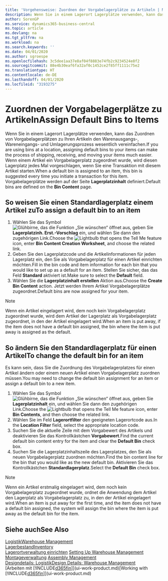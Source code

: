 ```yaml
---
title: 'Vorgehensweise: Zuordnen der Vorgabelagerplätze zu Artikeln | Microsoft Docs'
description: Wenn Sie in einem Lagerort Lagerplätze verwenden, kann das Zuordnen von Vorgabelagerplätzen zu Ihren Artikeln den Warenausgangs-, Wareneingangs- und Umlagerungsprozess wesentlich vereinfachen. Wenn einem Artikel ein Vorgabelagerplatz zugeordnet wurde, wird diesen Lagerplatz jedes Mal vorgeschlagen, wenn Sie eine Transaktion mit diesem Artikel starten.
author: SorenGP
ms.service: dynamics365-business-central
ms.topic: article
ms.devlang: na
ms.tgt_pltfrm: na
ms.workload: na
ms.search.keywords: ''
ms.date: 04/01/2020
ms.author: sgroespe
ms.openlocfilehash: 3c5dee1aa37e8af04f8883e74fb2c9234524e8f2
ms.sourcegitcommit: 88e4b30eaf6fa32af0c1452ce2f85ff1111c75e2
ms.translationtype: HT
ms.contentlocale: de-DE
ms.lasthandoff: 04/01/2020
ms.locfileid: "3193275"
---
```

# <a name="assign-default-bins-to-items"></a><span data-ttu-id="a979d-104">Zuordnen der Vorgabelagerplätze zu Artikeln</span><span class="sxs-lookup"><span data-stu-id="a979d-104">Assign Default Bins to Items</span></span>
<span data-ttu-id="a979d-105">Wenn Sie in einem Lagerort Lagerplätze verwenden, kann das Zuordnen von Vorgabelagerplätzen zu Ihren Artikeln den Warenausgangs-, Wareneingangs- und Umlagerungsprozess wesentlich vereinfachen.</span><span class="sxs-lookup"><span data-stu-id="a979d-105">If you are using bins at a location, assigning default bins to your items can make the process of shipping, receiving, and moving your items much easier.</span></span> <span data-ttu-id="a979d-106">Wenn einem Artikel ein Vorgabelagerplatz zugeordnet wurde, wird diesen Lagerplatz jedes Mal vorgeschlagen, wenn Sie eine Transaktion mit diesem Artikel starten.</span><span class="sxs-lookup"><span data-stu-id="a979d-106">When a default bin is assigned to an item, this bin is suggested every time you initiate a transaction for this item.</span></span> <span data-ttu-id="a979d-107">Vorgabelagerplätze werden auf der Seite **Lagerplatzinhalt** definiert.</span><span class="sxs-lookup"><span data-stu-id="a979d-107">Default bins are defined on the **Bin Content** page.</span></span>  

## <a name="to-assign-a-default-bin-to-an-item"></a><span data-ttu-id="a979d-108">So weisen Sie einen Standardlagerplatz einem Artikel zu</span><span class="sxs-lookup"><span data-stu-id="a979d-108">To assign a default bin to an item</span></span>
1.  <span data-ttu-id="a979d-109">Wählen Sie das Symbol ![Glühbirne, das die Funktion „Sie wünschen“ öffnet](media/ui-search/search_small.png "Was möchten Sie tun?") aus, geben Sie **Lagerplatzinh. Erst.-Vorschlag** ein, und wählen Sie dann den zugehörigen Link.</span><span class="sxs-lookup"><span data-stu-id="a979d-109">Choose the ![Lightbulb that opens the Tell Me feature](media/ui-search/search_small.png "Tell me what you want to do") icon, enter **Bin Content Creation Worksheet**, and choose the related link.</span></span>  
2.  <span data-ttu-id="a979d-110">Geben Sie den Lagerplatzcode und die Artikelinformationen für jeden Lagerplatz ein, den Sie als Vorgabelagerplatz für einen Artikel einrichten möchten.</span><span class="sxs-lookup"><span data-stu-id="a979d-110">Fill in the bin code and item information for each bin that you would like to set up as a default for an item.</span></span> <span data-ttu-id="a979d-111">Stellen Sie sicher, das das Feld **Standard** aktiviert ist.</span><span class="sxs-lookup"><span data-stu-id="a979d-111">Make sure to select the **Default** field.</span></span>  
3.  <span data-ttu-id="a979d-112">Wählen Sie die **Lagerplatzinhalt erstellen** Aktion aus.</span><span class="sxs-lookup"><span data-stu-id="a979d-112">Choose the **Create Bin Content** action.</span></span> <span data-ttu-id="a979d-113">Jetzt werden Ihrem Artikel Vorgabelagerplätze zugeordnet.</span><span class="sxs-lookup"><span data-stu-id="a979d-113">Default bins are now assigned for your item.</span></span>  

> [!NOTE]  
>  <span data-ttu-id="a979d-114">Wenn ein Artikel eingelagert wird, dem noch kein Vorgabelagerplatz zugeordnet wurde, wird dem Artikel der Lagerplatz als Vorgabelagerplatz zugeordnet, in den der Artikel eingelagert wird.</span><span class="sxs-lookup"><span data-stu-id="a979d-114">When an item is put away, if the item does not have a default bin assigned, the bin where the item is put away is assigned as the default.</span></span>  

## <a name="to-change-the-default-bin-for-an-item"></a><span data-ttu-id="a979d-115">So ändern Sie den Standardlagerplatz für einen Artikel</span><span class="sxs-lookup"><span data-stu-id="a979d-115">To change the default bin for an item</span></span>  
<span data-ttu-id="a979d-116">Es kann sein, dass Sie die Zuordnung des Vorgabelagerplatzes für einen Artikel ändern oder einem neuen Artikel einen Vorgabelagerplatz zuordnen müssen.</span><span class="sxs-lookup"><span data-stu-id="a979d-116">You may need to change the default bin assignment for an item or assign a default bin to a new item.</span></span>    
1.  <span data-ttu-id="a979d-117">Wählen Sie das Symbol ![Glühbirne, das die Funktion „Sie wünschen“ öffnet](media/ui-search/search_small.png "Was möchten Sie tun?") aus, geben Sie **Lagerplatzinhalt** ein, und wählen Sie dann den zugehörigen Link.</span><span class="sxs-lookup"><span data-stu-id="a979d-117">Choose the ![Lightbulb that opens the Tell Me feature](media/ui-search/search_small.png "Tell me what you want to do") icon, enter **Bin Contents**, and then choose the related link.</span></span>  
2.  <span data-ttu-id="a979d-118">Wählen Sie im Feld **Lagerortfilter** den geeigneten Lagerortcode aus.</span><span class="sxs-lookup"><span data-stu-id="a979d-118">In the **Location Filter** field, select the appropriate location code.</span></span>  
3.  <span data-ttu-id="a979d-119">Suchen Sie die aktuelle Zeile mit dem Vorgabewert des Artikels und deaktivieren Sie das Kontrollkästchen **Vorgabewert**.</span><span class="sxs-lookup"><span data-stu-id="a979d-119">Find the current default bin content entry for the item and clear the **Default Bin** check box.</span></span>  
4.  <span data-ttu-id="a979d-120">Suchen Sie die Lagerplatzinhaltszeile des Lagerplatzes, den Sie als neuen Vorgabelagerplatz zuordnen möchten.</span><span class="sxs-lookup"><span data-stu-id="a979d-120">Find the bin content line for the bin that you would like as the new default bin.</span></span> <span data-ttu-id="a979d-121">Aktivieren Sie das Kontrollkästchen **Standardlagerplatz**.</span><span class="sxs-lookup"><span data-stu-id="a979d-121">Select the **Default Bin** check box.</span></span>  

> [!NOTE]  
>  <span data-ttu-id="a979d-122">Wenn ein Artikel erstmalig eingelagert wird, dem noch kein Vorgabelagerplatz zugeordnet wurde, ordnet die Anwendung dem Artikel den Lagerplatz als Vorgabelagerplatz zu, in den der Artikel eingelagert wird.</span><span class="sxs-lookup"><span data-stu-id="a979d-122">When an item is put away for the first time, and the item does not have a default bin assigned, the system will assign the bin where the item is put away as the default bin for the item.</span></span>  

## <a name="see-also"></a><span data-ttu-id="a979d-123">Siehe auch</span><span class="sxs-lookup"><span data-stu-id="a979d-123">See Also</span></span>  
[<span data-ttu-id="a979d-124">Logistik</span><span class="sxs-lookup"><span data-stu-id="a979d-124">Warehouse Management</span></span>](warehouse-manage-warehouse.md)  
[<span data-ttu-id="a979d-125">Lagerbestand</span><span class="sxs-lookup"><span data-stu-id="a979d-125">Inventory</span></span>](inventory-manage-inventory.md)  
<span data-ttu-id="a979d-126">[Lagerortverwaltung einrichten](warehouse-setup-warehouse.md)   </span><span class="sxs-lookup"><span data-stu-id="a979d-126">[Setting Up Warehouse Management](warehouse-setup-warehouse.md)   </span></span>  
<span data-ttu-id="a979d-127">[Montageverwaltung](assembly-assemble-items.md)  </span><span class="sxs-lookup"><span data-stu-id="a979d-127">[Assembly Management](assembly-assemble-items.md)  </span></span>  
[<span data-ttu-id="a979d-128">Designdetails: Logistik</span><span class="sxs-lookup"><span data-stu-id="a979d-128">Design Details: Warehouse Management</span></span>](design-details-warehouse-management.md)  
<span data-ttu-id="a979d-129">[Arbeiten mit [!INCLUDE[d365fin](includes/d365fin_md.md)]](ui-work-product.md)</span><span class="sxs-lookup"><span data-stu-id="a979d-129">[Working with [!INCLUDE[d365fin](includes/d365fin_md.md)]](ui-work-product.md)</span></span>
